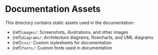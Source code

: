 # Documentation Assets

This directory contains static assets used in the documentation:

- {ref}`images/`: Screenshots, illustrations, and other images
- {ref}`diagrams/`: Architecture diagrams, flowcharts, and UML diagrams
- {ref}`css/`: Custom stylesheets for documentation
- {ref}`fonts/`: Custom fonts used in documentation
